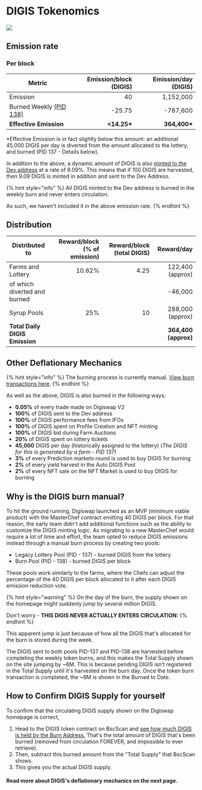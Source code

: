 # DIGIS Tokenomics

![](../../.gitbook/assets/en-1129.png)

## **Emission rate** <a href="#emission-rate" id="emission-rate"></a>

### **Per block**

| **Metric**                                                                | **Emission/block (DIGIS)** | **Emission/day (DIGIS)** |
| ------------------------------------------------------------------------- | ------------------------: | ----------------------: |
| Emission                                                                  |                        40 |               1,152,000 |
| Burned Weekly [(PID 138)](cake-tokenomics.md#why-is-the-cake-burn-manual) |                    -25.75 |                -787,600 |
| **Effective Emission**                                                    |              **<14.25\*** |           **364,400\*** |

\*Effective Emission is in fact slightly below this amount: an additional 45,000 DIGIS per day is diverted from the amount allocated to the lottery, and burned (PID 137 - Details below).

In addition to the above, a dynamic amount of DIGIS is also [minted to the Dev address](https://bscscan.com/address/0xceba60280fb0ecd9a5a26a1552b90944770a4a0e#tokentxns) at a rate of 9.09%. This means that if 100 DIGIS are harvested, then 9.09 DIGIS is minted in addition and sent to the Dev Address.

{% hint style="info" %}
All DIGIS minted to the Dev address is burned in the weekly burn and never enters circulation.&#x20;

As such, we haven't included it in the above emission rate.
{% endhint %}

## Distribution <a href="#distribution" id="distribution"></a>

| Distributed to                | Reward/block (% of emission) | Reward/block (total DIGIS) |           Reward/day |
| ----------------------------- | ---------------------------: | ------------------------: | -------------------: |
| Farms and Lottery             |                       10.62% |                      4.25 |     122,400 (approx) |
| of which diverted and burned  |                              |                           |              -46,000 |
| Syrup Pools                   |                          25% |                        10 |     288,000 (approx) |
| **Total Daily DIGIS Emission** |                              |                           | **364,400 (approx)** |

## **Other Deflationary Mechanics** <a href="#other-deflationary-mechanics" id="other-deflationary-mechanics"></a>

{% hint style="info" %}
The burning process is currently manual. [View burn transactions here](https://bscscan.com/token/0x0e09fabb73bd3ade0a17ecc321fd13a19e81ce82?a=0x000000000000000000000000000000000000dead).
{% endhint %}

As well as the above, DIGIS is also burned in the following ways:

* **0.05%** of every trade made on Digiswap V2
* **100%** of DIGIS sent to the Dev address
* **100%** of DIGIS performance fees from IFOs
* **100%** of DIGIS spent on Profile Creation and NFT minting
* **100%** of DIGIS bid during Farm Auctions
* **20%** of DIGIS spent on lottery tickets
* **45,000** DIGIS per day (historically assigned to the lottery) (_The DIGIS for this is generated by a farm - PID 137)_
* **3%** of every Prediction markets round is used to buy DIGIS for burning
* **2%** of every yield harvest in the Auto DIGIS Pool
* **2%** of every NFT sale on the NFT Market is used to buy DIGIS for burning

## Why is the DIGIS burn manual?

To hit the ground running, Digiswap launched as an MVP (minimum viable product) with the MasterChef contract emitting 40 DIGIS per block. For that reason, the early team didn't add additional functions such as the ability to customize the DIGIS minting logic. As migrating to a new MasterChef would require a lot of time and effort, the team opted to reduce DIGIS emissions instead through a manual burn process by creating two pools:

* Legacy Lottery Pool (PID - 137) - burned DIGIS from the lottery
* Burn Pool (PID - 138) - burned DIGIS per block

These pools work similarly to the farms, where the Chefs can adjust the percentage of the 40 DIGIS per block allocated to it after each DIGIS emission reduction vote.

{% hint style="warning" %}
On the day of the burn, the supply shown on the homepage might suddenly jump by several million DIGIS.&#x20;

Don't worry - **THIS DIGIS NEVER ACTUALLY ENTERS CIRCULATION:**
{% endhint %}

This apparent jump is just because of how all the DIGIS that's allocated for the burn is stored during the week.&#x20;

The DIGIS sent to both pools PID-137 and PID-138 are harvested before completing the weekly token burns, and this makes the Total Supply shown on the site jumping by \~6M. This is because pending DIGIS isn’t registered in the Total Supply until it's harvested on the burn day. Once the token burn transaction is completed, the \~6M is shown in the Burned to Date.&#x20;

## How to Confirm DIGIS Supply for yourself

To confirm that the circulating DIGIS supply shown on the Digiswap homepage is correct,&#x20;

1. Head to the DIGIS token contract on BscScan and [see how much DIGIS is held by the Burn Address.](https://bscscan.com/token/0x0e09fabb73bd3ade0a17ecc321fd13a19e81ce82#balances) That's the total amount of DIGIS that's been burned (removed from circulation FOREVER, and impossible to ever retrieve).
2. Then, subtract this burned amount from the "Total Supply" that BscScan shows.
3. This gives you the actual DIGIS supply.



#### **Read more about DIGIS's deflationary mechanics on the next page.** <a href="#read-more-about-cakes-deflationary-mechanics-on-the-next-page" id="read-more-about-cakes-deflationary-mechanics-on-the-next-page"></a>

